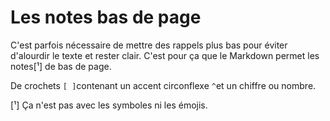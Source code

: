 # Les notes bas de page

C'est parfois nécessaire de mettre des rappels plus bas pour éviter d'alourdir le texte et rester clair. C'est pour ça que le Markdown permet les notes[¹] de bas de page.

De crochets `[ ]`contenant un accent circonflexe `^`et un chiffre ou nombre.

[¹] Ça n'est pas avec les symboles ni les émojis.